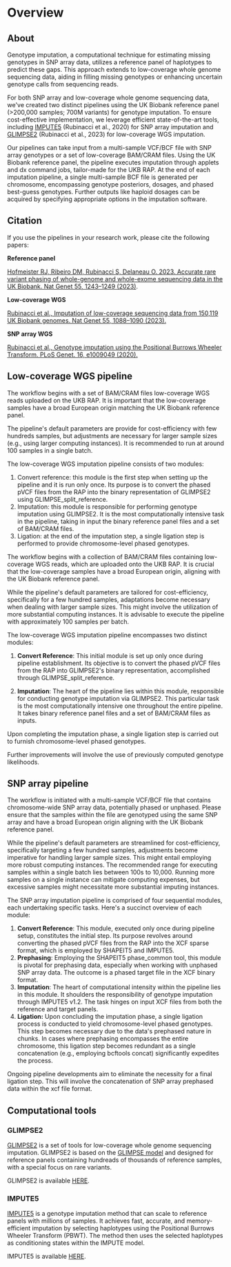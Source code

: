 # Overview

## About

Genotype imputation, a computational technique for estimating missing genotypes in SNP array data, utilizes a reference panel of haplotypes to predict these gaps. This approach extends to low-coverage whole genome sequencing data, aiding in filling missing genotypes or enhancing uncertain genotype calls from sequencing reads.

For both SNP array and low-coverage whole genome sequencing data, we've created two distinct pipelines using the UK Biobank reference panel (>200,000 samples; 700M variants) for genotype imputation. To ensure cost-effective implementation, we leverage efficient state-of-the-art tools, including [IMPUTE5](https://doi.org/10.1371/journal.pgen.1009049) (Rubinacci et al., 2020) for SNP array imputation and [GLIMPSE2](https://doi.org/10.1038/s41588-023-01438-3) (Rubinacci et al., 2023) for low-coverage WGS imputation.

Our pipelines can take input from a multi-sample VCF/BCF file with SNP array genotypes or a set of low-coverage BAM/CRAM files. Using the UK Biobank reference panel, the pipeline executes imputation through applets and dx command jobs, tailor-made for the UKB RAP. At the end of each imputation pipeline, a single multi-sample BCF file is generated per chromosome, encompassing genotype posteriors, dosages, and phased best-guess genotypes. Further outputs like haploid dosages can be acquired by specifying appropriate options in the imputation software.

## Citation

If you use the pipelines in your research work, please cite the following papers:

**Reference panel**&#x20;

[Hofmeister RJ, Ribeiro DM, Rubinacci S, Delaneau O. 2023. Accurate rare variant phasing of whole-genome and whole-exome sequencing data in the UK Biobank. Nat Genet 55, 1243–1249 (2023)](https://doi.org/10.1038/s41588-023-01415-w).

**Low-coverage WGS**

[Rubinacci et al., Imputation of low-coverage sequencing data from 150,119 UK Biobank genomes. Nat Genet 55, 1088–1090 (2023).](https://doi.org/10.1038/s41588-023-01438-3)

**SNP array WGS**

[Rubinacci et al., Genotype imputation using the Positional Burrows Wheeler Transform. PLoS Genet. 16, e1009049 (2020).](https://doi.org/10.1371/journal.pgen.1009049)

## Low-coverage WGS pipeline

The workflow begins with a set of BAM/CRAM files low-coverage WGS reads uploaded on the UKB RAP. It is important that the low-coverage samples have a broad European origin matching the UK Biobank reference panel.

The pipeline's default parameters are provide for cost-efficiency with few hundreds samples, but adjustments are necessary for larger sample sizes (e.g., using larger computing instances). It is recommended to run at around 100 samples in a single batch.&#x20;

The low-coverage WGS imputation pipeline consists of two modules:

1. Convert reference: this module is the first step when setting up the pipeline and it is run only once. Its purpose is to convert the phased pVCF files from the RAP into the binary representation of GLIMPSE2 using GLIMPSE\_split\_reference.&#x20;
2. Imputation: this module is responsible for performing genotype imputation using GLIMPSE2. It is the most computationally intensive task in the pipeline, taking in input the binary reference panel files and a set of BAM/CRAM files.&#x20;
3. Ligation: at the end of the imputation step, a single ligation step is performed to provide chromosome-level phased genotypes.



The workflow begins with a collection of BAM/CRAM files containing low-coverage WGS reads, which are uploaded onto the UKB RAP. It is crucial that the low-coverage samples have a broad European origin, aligning with the UK Biobank reference panel.

While the pipeline's default parameters are tailored for cost-efficiency, specifically for a few hundred samples, adaptations become necessary when dealing with larger sample sizes. This might involve the utilization of more substantial computing instances. It is advisable to execute the pipeline with approximately 100 samples per batch.

The low-coverage WGS imputation pipeline encompasses two distinct modules:

1.  **Convert Reference**: This initial module is set up only once during pipeline establishment. Its objective is to convert the phased pVCF files from the RAP into GLIMPSE2's binary representation, accomplished through GLIMPSE\_split\_reference.


2. **Imputation**: The heart of the pipeline lies within this module, responsible for conducting genotype imputation via GLIMPSE2. This particular task is the most computationally intensive one throughout the entire pipeline. It takes binary reference panel files and a set of BAM/CRAM files as inputs.

Upon completing the imputation phase, a single ligation step is carried out to furnish chromosome-level phased genotypes.

Further improvements will involve the use of previously computed genotype likelihoods.

## SNP array pipeline

The workflow is initiated with a multi-sample VCF/BCF file that contains chromosome-wide SNP array data, potentially phased or unphased. Please ensure that the samples within the file are genotyped using the same SNP array and have a broad European origin aligning with the UK Biobank reference panel.

While the pipeline's default parameters are streamlined for cost-efficiency, specifically targeting a few hundred samples, adjustments become imperative for handling larger sample sizes. This might entail employing more robust computing instances. The recommended range for executing samples within a single batch lies between 100s to 10,000. Running more samples on a single instance can mitigate computing expenses, but excessive samples might necessitate more substantial imputing instances.

The SNP array imputation pipeline is comprised of four sequential modules, each undertaking specific tasks. Here's a succinct overview of each module:

1. **Convert Reference**: This module, executed only once during pipeline setup, constitutes the initial step. Its purpose revolves around converting the phased pVCF files from the RAP into the XCF sparse format, which is employed by SHAPEIT5 and IMPUTE5.
2. **Prephasing**: Employing the SHAPEIT5 phase\_common tool, this module is pivotal for prephasing data, especially when working with unphased SNP array data. The outcome is a phased target file in the XCF binary format.
3. **Imputation**: The heart of computational intensity within the pipeline lies in this module. It shoulders the responsibility of genotype imputation through IMPUTE5 v1.2. The task hinges on input XCF files from both the reference and target panels.
4. **Ligation:** Upon concluding the imputation phase, a single ligation process is conducted to yield chromosome-level phased genotypes. This step becomes necessary due to the data's prephased nature in chunks. In cases where prephasing encompasses the entire chromosome, this ligation step becomes redundant as a single concatenation (e.g., employing bcftools concat) significantly expedites the process.

Ongoing pipeline developments aim to eliminate the necessity for a final ligation step. This will involve the concatenation of SNP array prephased data within the xcf file format.

## Computational tools

### GLIMPSE2

[GLIMPSE2](https://doi.org/10.1038/s41588-023-01438-3) is a set of tools for low-coverage whole genome sequencing imputation. GLIMPSE2 is based on the [GLIMPSE model](https://www.nature.com/articles/s41588-020-00756-0) and designed for reference panels containing hundreads of thousands of reference samples, with a special focus on rare variants.

GLIMPSE2 is available [HERE](https://github.com/odelaneau/GLIMPSE).

### IMPUTE5

[IMPUTE5](https://doi.org/10.1371/journal.pgen.1009049) is a genotype imputation method that can scale to reference panels with millions of samples. It achieves fast, accurate, and memory-efficient imputation by selecting haplotypes using the Positional Burrows Wheeler Transform (PBWT). The method then uses the selected haplotypes as conditioning states within the IMPUTE model.

IMPUTE5 is available [HERE](https://jmarchini.org/software/#impute-5).

